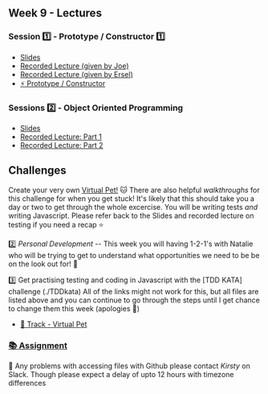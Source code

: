  ## Week 9 - Lectures

### Session :one: - Prototype / Constructor :one: 
* [Slides](https://docs.google.com/presentation/d/10bAyQG2Tws8__QmDbE13jXyDMr5bO-frw9-jLWQh5eI/edit?usp=sharing)
* [Recorded Lecture (given by Joe)](https://youtu.be/492_KVgjHK0)
* [Recorded Lecture (given by Ersel)](https://drive.google.com/open?id=1uUJ28rATZDFw1JsGrnn06t_lA_SxRvmI)
* [:zap: Prototype / Constructor](bytes/javascript-101/prototype-constructor.md)


### Sessions :two: - Object Oriented Programming
* [Slides](https://docs.google.com/presentation/d/1YmA7We-L4BjMGB2FHJTzg2Vcjq_itTieu87R_971hdU/edit?usp=sharing)
* [Recorded Lecture: Part 1](https://drive.google.com/open?id=100uKFBNNLDi-yApruRbCkBCmGjK6WJJQ)
* [Recorded Lecture: Part 2](https://drive.google.com/file/d/17gJ1pjnXxOs5vpgrGG61pbXku1Fh3BhS/view?usp=sharing)

## Challenges

Create your very own [Virtual Pet!](./VirtualPet) :cat:
There are also helpful *walkthroughs* for this challenge for when you get stuck! It's likely that this should take you a day or two to get through the whole excercise. You will be writing tests *and* writing Javascript. Please refer back to the Slides and recorded lecture on testing if you need a recap :star:


:two: *Personal Development* -- This week you will having 1-2-1's with Natalie who will be trying to get to understand what opportunities we need to be be on the look out for! :rocket:


:three: Get practising testing and coding in Javascript with the [TDD KATA] challenge (./TDDkata)
All of the links might not work for this, but all files are listed above and you can continue to go through the steps until I get chance to change them this week (apologies :angel:)

* [:dog: Track - Virtual Pet](week4/virtual-pet/README.md)



### [:books: Assignment](week4/till/README.md)

:rotating_light: Any problems with accessing files with Github please contact *Kirsty* on Slack. Though please expect a delay of upto 12 hours with timezone differences
